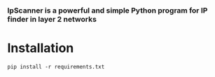 ### IpScanner is a powerful and simple Python program for IP finder in layer 2 networks
# Installation
```
pip install -r requirements.txt
```
